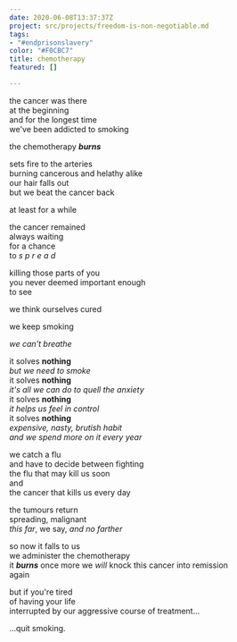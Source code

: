 ```yaml
---
date: 2020-06-08T13:37:37Z
project: src/projects/freedom-is-non-negotiable.md
tags:
- "#endprisonslavery"
color: "#F0CBC7"
title: chemotherapy
featured: []

---
```


the cancer was there  
at the beginning  
and for the longest time  
we've been addicted to smoking

the chemotherapy ***burns***

sets fire to the arteries  
burning cancerous and helathy alike  
our hair falls out  
but we beat the cancer back

at least for a while

the cancer remained  
always waiting  
for a chance  
to _s p r e a d_

killing those parts of you  
you never deemed important enough  
to see

we think ourselves cured

we keep smoking

_we can't breathe_

it solves **nothing**  
       _but we need to smoke_  
it solves **nothing**  
       _it's all we can do to quell the anxiety_  
it solves **nothing**  
       _it helps us feel in control_  
it solves **nothing**  
       _expensive, nasty, brutish habit_  
       _and we spend more on it every year_  

we catch a flu  
and have to decide between fighting  
  the flu that may kill us soon  
and  
  the cancer that kills us every day  

the tumours return  
spreading, malignant  
_this far_, we say, _and no farther_  

so now it falls to us  
we administer the chemotherapy  
it ***burns*** once more
we _will_ knock this cancer into remission  
     again

but if you're tired  
of having your life  
              interrupted
by our aggressive course of treatment...

...quit smoking.
